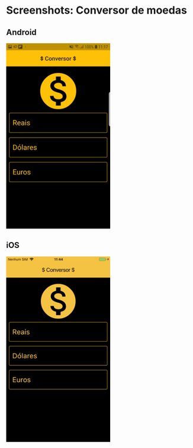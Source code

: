 # Screenshots: Conversor de moedas

## Android
<img src="./android/11.jpg" alt="screenshot" height="500">

## iOS
<img src="./ios/11.PNG" alt="screenshot" height="500">